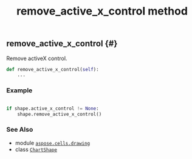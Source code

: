 ﻿---
title: remove_active_x_control method
second_title: Aspose.Cells for Python via .NET API References
description: 
type: docs
weight: 160
url: /aspose.cells.drawing/chartshape/remove_active_x_control/
is_root: false
---

## remove_active_x_control {#}

Remove activeX control.



```python
def remove_active_x_control(self):
    ...
```



### Example 


```python

if shape.active_x_control != None:
    shape.remove_active_x_control()

```



### See Also
* module [`aspose.cells.drawing`](../../)
* class [`ChartShape`](/cells/python-net/aspose.cells.drawing/chartshape)

